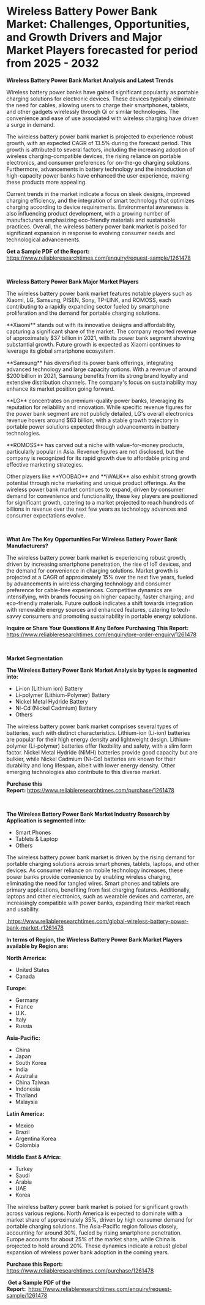 <p><h1>Wireless Battery Power Bank Market: Challenges, Opportunities, and Growth Drivers and Major Market Players forecasted for period from 2025 - 2032</h1></p><p><strong>Wireless Battery Power Bank Market Analysis and Latest Trends</strong></p>
<p><p>Wireless battery power banks have gained significant popularity as portable charging solutions for electronic devices. These devices typically eliminate the need for cables, allowing users to charge their smartphones, tablets, and other gadgets wirelessly through Qi or similar technologies. The convenience and ease of use associated with wireless charging have driven a surge in demand.</p><p>The wireless battery power bank market is projected to experience robust growth, with an expected CAGR of 13.5% during the forecast period. This growth is attributed to several factors, including the increasing adoption of wireless charging-compatible devices, the rising reliance on portable electronics, and consumer preferences for on-the-go charging solutions. Furthermore, advancements in battery technology and the introduction of high-capacity power banks have enhanced the user experience, making these products more appealing.</p><p>Current trends in the market indicate a focus on sleek designs, improved charging efficiency, and the integration of smart technology that optimizes charging according to device requirements. Environmental awareness is also influencing product development, with a growing number of manufacturers emphasizing eco-friendly materials and sustainable practices. Overall, the wireless battery power bank market is poised for significant expansion in response to evolving consumer needs and technological advancements.</p></p>
<p><strong>Get a Sample PDF of the Report:&nbsp;</strong> <a href="https://www.reliableresearchtimes.com/enquiry/request-sample/1261478?utm_campaign=2042&utm_medium=2&utm_source=Github&utm_content=ia&utm_term=15042025&utm_id=wireless-battery-power-bank">https://www.reliableresearchtimes.com/enquiry/request-sample/1261478</a></p>
<p>&nbsp;</p>
<p><strong>Wireless Battery Power Bank Major Market Players</strong></p>
<p><p>The wireless battery power bank market features notable players such as Xiaomi, LG, Samsung, PISEN, Sony, TP-LINK, and ROMOSS, each contributing to a rapidly expanding sector fueled by smartphone proliferation and the demand for portable charging solutions.</p><p>**Xiaomi** stands out with its innovative designs and affordability, capturing a significant share of the market. The company reported revenue of approximately $37 billion in 2021, with its power bank segment showing substantial growth. Future growth is expected as Xiaomi continues to leverage its global smartphone ecosystem.</p><p>**Samsung** has diversified its power bank offerings, integrating advanced technology and large capacity options. With a revenue of around $200 billion in 2021, Samsung benefits from its strong brand loyalty and extensive distribution channels. The company's focus on sustainability may enhance its market position going forward.</p><p>**LG** concentrates on premium-quality power banks, leveraging its reputation for reliability and innovation. While specific revenue figures for the power bank segment are not publicly detailed, LG's overall electronics revenue hovers around $63 billion, with a stable growth trajectory in portable power solutions expected through advancements in battery technologies.</p><p>**ROMOSS** has carved out a niche with value-for-money products, particularly popular in Asia. Revenue figures are not disclosed, but the company is recognized for its rapid growth due to affordable pricing and effective marketing strategies.</p><p>Other players like **YOOBAO** and **iWALK** also exhibit strong growth potential through niche marketing and unique product offerings. As the wireless power bank market continues to expand, driven by consumer demand for convenience and functionality, these key players are positioned for significant growth, catering to a market projected to reach hundreds of billions in revenue over the next few years as technology advances and consumer expectations evolve.</p></p>
<p>&nbsp;</p>
<p><strong>What Are The Key Opportunities For Wireless Battery Power Bank Manufacturers?</strong></p>
<p><p>The wireless battery power bank market is experiencing robust growth, driven by increasing smartphone penetration, the rise of IoT devices, and the demand for convenience in charging solutions. Market growth is projected at a CAGR of approximately 15% over the next five years, fueled by advancements in wireless charging technology and consumer preference for cable-free experiences. Competitive dynamics are intensifying, with brands focusing on higher capacity, faster charging, and eco-friendly materials. Future outlook indicates a shift towards integration with renewable energy sources and enhanced features, catering to tech-savvy consumers and promoting sustainability in portable energy solutions.</p></p>
<p><strong>Inquire or Share Your Questions If Any Before Purchasing This Report:</strong> <a href="https://www.reliableresearchtimes.com/enquiry/pre-order-enquiry/1261478?utm_campaign=2042&utm_medium=2&utm_source=Github&utm_content=ia&utm_term=15042025&utm_id=wireless-battery-power-bank">https://www.reliableresearchtimes.com/enquiry/pre-order-enquiry/1261478</a></p>
<p>&nbsp;</p>
<p><strong>Market Segmentation</strong></p>
<p><strong>The Wireless Battery Power Bank Market Analysis by types is segmented into:</strong></p>
<p><ul><li>Li-ion (Lithium ion) Battery</li><li>Li-polymer (Lithium-Polymer) Battery</li><li>Nickel Metal Hydride Battery</li><li>Ni-Cd (Nickel Cadmium) Battery</li><li>Others</li></ul></p>
<p><p>The wireless battery power bank market comprises several types of batteries, each with distinct characteristics. Lithium-ion (Li-ion) batteries are popular for their high energy density and lightweight design. Lithium-polymer (Li-polymer) batteries offer flexibility and safety, with a slim form factor. Nickel Metal Hydride (NiMH) batteries provide good capacity but are bulkier, while Nickel Cadmium (Ni-Cd) batteries are known for their durability and long lifespan, albeit with lower energy density. Other emerging technologies also contribute to this diverse market.</p></p>
<p><strong>Purchase this Report:&nbsp;</strong><a href="https://www.reliableresearchtimes.com/purchase/1261478?utm_campaign=2042&utm_medium=2&utm_source=Github&utm_content=ia&utm_term=15042025&utm_id=wireless-battery-power-bank">https://www.reliableresearchtimes.com/purchase/1261478</a></p>
<p>&nbsp;</p>
<p><strong>The Wireless Battery Power Bank Market Industry Research by Application is segmented into:</strong></p>
<p><ul><li>Smart Phones</li><li>Tablets & Laptop</li><li>Others</li></ul></p>
<p><p>The wireless battery power bank market is driven by the rising demand for portable charging solutions across smart phones, tablets, laptops, and other devices. As consumer reliance on mobile technology increases, these power banks provide convenience by enabling wireless charging, eliminating the need for tangled wires. Smart phones and tablets are primary applications, benefiting from fast charging features. Additionally, laptops and other electronics, such as wearable devices and cameras, are increasingly compatible with power banks, expanding their market reach and usability.</p></p>
<p><a href="https://www.reliableresearchtimes.com/global-wireless-battery-power-bank-market-r1261478?utm_campaign=2042&utm_medium=2&utm_source=Github&utm_content=ia&utm_term=15042025&utm_id=wireless-battery-power-bank">&nbsp;https://www.reliableresearchtimes.com/global-wireless-battery-power-bank-market-r1261478</a></p>
<p><strong>In terms of Region, the Wireless Battery Power Bank Market Players available by Region are:</strong></p>
<p>
    <p> <strong> North America: </strong>
        <ul>
            <li>United States</li>
            <li>Canada</li>
        </ul>
        </p> 
    <p> <strong> Europe: </strong>
        <ul>
            <li>Germany</li>
            <li>France</li>
            <li>U.K.</li>
            <li>Italy</li>
            <li>Russia</li>
        </ul>
        </p> 
    <p> <strong> Asia-Pacific: </strong>
        <ul>
            <li>China</li>
            <li>Japan</li>
            <li>South Korea</li>
            <li>India</li>
            <li>Australia</li>
            <li>China Taiwan</li>
            <li>Indonesia</li>
            <li>Thailand</li>
            <li>Malaysia</li>
        </ul>
        </p> 
    <p> <strong> Latin America: </strong>
        <ul>
            <li>Mexico</li>
            <li>Brazil</li>
            <li>Argentina Korea</li>
            <li>Colombia</li>
        </ul>
        </p> 
    <p> <strong> Middle East & Africa: </strong>
        <ul>
            <li>Turkey</li>
            <li>Saudi</li>
            <li>Arabia</li>
            <li>UAE</li>
            <li>Korea</li>
        </ul>
    </p>
    </p>
<p><p>The wireless battery power bank market is poised for significant growth across various regions. North America is expected to dominate with a market share of approximately 35%, driven by high consumer demand for portable charging solutions. The Asia-Pacific region follows closely, accounting for around 30%, fueled by rising smartphone penetration. Europe accounts for about 25% of the market share, while China is projected to hold around 20%. These dynamics indicate a robust global expansion of wireless power bank adoption in the coming years.</p></p>
<p><strong>Purchase this Report: </strong><a href="https://www.reliableresearchtimes.com/purchase/1261478?utm_campaign=2042&utm_medium=2&utm_source=Github&utm_content=ia&utm_term=15042025&utm_id=wireless-battery-power-bank">https://www.reliableresearchtimes.com/purchase/1261478</a></p>
<p>&nbsp;<strong>Get a Sample PDF of the Report:&nbsp;&nbsp;</strong><a href="https://www.reliableresearchtimes.com/enquiry/request-sample/1261478?utm_campaign=2042&utm_medium=2&utm_source=Github&utm_content=ia&utm_term=15042025&utm_id=wireless-battery-power-bank">https://www.reliableresearchtimes.com/enquiry/request-sample/1261478</a></p>
<p><strong></strong></p>
<p><p></p><p></p><p></p></p>
